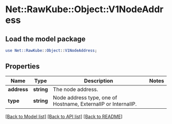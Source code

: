 # Net::RawKube::Object::V1NodeAddress

## Load the model package
```perl
use Net::RawKube::Object::V1NodeAddress;
```

## Properties
Name | Type | Description | Notes
------------ | ------------- | ------------- | -------------
**address** | **string** | The node address. | 
**type** | **string** | Node address type, one of Hostname, ExternalIP or InternalIP. | 

[[Back to Model list]](../README.md#documentation-for-models) [[Back to API list]](../README.md#documentation-for-api-endpoints) [[Back to README]](../README.md)


